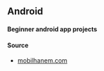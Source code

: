 ## Android
#### Beginner android app projects

#### Source
- [mobilhanem.com](https://www.mobilhanem.com/android-egitimleri/)
